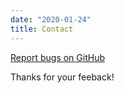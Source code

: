 ```yaml
---
date: "2020-01-24"
title: Contact
---
```


[Report bugs on GitHub](https://www.github.com/dapperstats/salvage/issues)

Thanks for your feeback!
